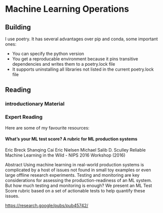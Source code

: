 # Machine Learning Operations


## Building
I use poetry. It has several advantages over pip and conda, some important ones:
- You can specify the python version 
- You get a reproducable environment because it pins transitive dependencies and writes them to a poetry.lock file
- It supports uninstalling all libraries not listed in the current poetry.lock file


## Reading

### introductionary Material


### Expert Reading

Here are some of my favourite resources:

#### What’s your ML test score? A rubric for ML production systems
Eric Breck Shanqing Cai Eric Nielsen Michael Salib D. Sculley
Reliable Machine Learning in the Wild - NIPS 2016 Workshop (2016)

Abstract
Using machine learning in real-world production systems is complicated by a host of issues not found in small toy examples or even large offline research experiments. Testing and monitoring are key considerations for assessing the production-readiness of an ML system. But how much testing and monitoring is enough? We present an ML Test Score rubric based on a set of actionable tests to help quantify these issues.

https://research.google/pubs/pub45742/


